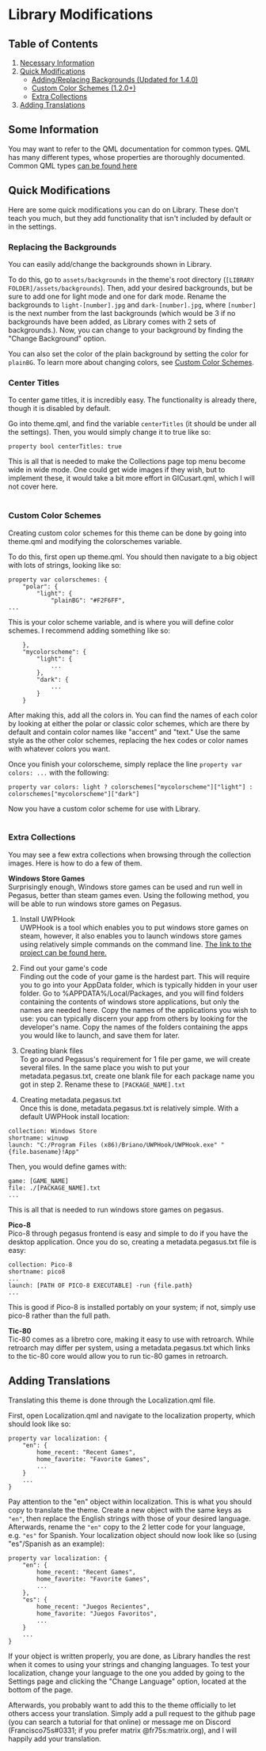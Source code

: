 # Library Modifications

## Table of Contents

1. [Necessary Information](#some-information)
2. [Quick Modifications](#quick-modifications)
    - [Adding/Replacing Backgrounds (Updated for 1.4.0)](#replacing-the-backgrounds)
    - [Custom Color Schemes (1.2.0+)](#custom-color-schemes)
    - [Extra Collections](#extra-collections)
3. [Adding Translations](#translations)

## Some Information

You may want to refer to the QML documentation for common types. QML has many different types, whose properties are thoroughly documented. Common QML types [can be found here](https://doc.qt.io/qt-5/qtquick-qmlmodule.html)

## Quick Modifications

Here are some quick modifications you can do on Library. These don't teach you much, but they add functionality that isn't included by default or in the settings.

### Replacing the Backgrounds

You can easily add/change the backgrounds shown in Library.

To do this, go to `assets/backgrounds` in the theme's root directory (`[LIBRARY FOLDER]/assets/backgrounds`). Then, add your desired backgrounds, but be sure to add one for light mode and one for dark mode. Rename the backgrounds to `light-[number].jpg` and `dark-[number].jpg`, where `[number]` is the next number from the last backgrounds (which would be 3 if no backgrounds have been added, as Library comes with 2 sets of backgrounds.). Now, you can change to your background by finding the "Change Background" option.

You can also set the color of the plain background by setting the color for `plainBG`. To learn more about changing colors, see [Custom Color Schemes](#custom-color-schemes).

### Center Titles

To center game titles, it is incredibly easy. The functionality is already there, though it is disabled by default.

Go into theme.qml, and find the variable `centerTitles` (it should be under all the settings). Then, you would simply change it to true like so:

```
property bool centerTitles: true
```

This is all that is needed to make the Collections page top menu become wide in wide mode. One could get wide images if they wish, but to implement these, it would take a bit more effort in GICusart.qml, which I will not cover here.
<br><br>

### Custom Color Schemes

Creating custom color schemes for this theme can be done by going into theme.qml and modifying the colorschemes variable.

To do this, first open up theme.qml. You should then navigate to a big object with lots of strings, looking like so:

```
property var colorschemes: {
    "polar": {
        "light": {
            "plainBG": "#F2F6FF",
...
```

This is your color scheme variable, and is where you will define color schemes. I recommend adding something like so:

```
    },
    "mycolorscheme": {
        "light": {
            ...
        },
        "dark": {
            ...
        }
    }
```

After making this, add all the colors in. You can find the names of each color by looking at either the polar or classic color schemes, which are there by default and contain color names like "accent" and "text." Use the same style as the other color schemes, replacing the hex codes or color names with whatever colors you want.

Once you finish your colorscheme, simply replace the line `property var colors: ...` with the following:

```
property var colors: light ? colorschemes["mycolorscheme"]["light"] : colorschemes["mycolorscheme"]["dark"]
```

Now you have a custom color scheme for use with Library.
<br><br>

### Extra Collections

You may see a few extra collections when browsing through the collection images. Here is how to do a few of them.

**Windows Store Games**<br>
Surprisingly enough, Windows store games can be used and run well in Pegasus, better than steam games even. Using the following method, you will be able to run windows store games on Pegasus.

1. Install UWPHook<br>
UWPHook is a tool which enables you to put windows store games on steam, however, it also enables you to launch windows store games using relatively simple commands on the command line. [The link to the project can be found here.](https://briano.dev/UWPHook/)

2. Find out your game's code<br>
Finding out the code of your game is the hardest part. This will require you to go into your AppData folder, which is typically hidden in your user folder. Go to %APPDATA%/Local/Packages, and you will find folders containing the contents of windows store applications, but only the names are needed here. Copy the names of the applications you wish to use: you can typically discern your app from others by looking for the developer's name. Copy the names of the folders containing the apps you would like to launch, and save them for later.

3. Creating blank files<br>
To go around Pegasus's requirement for 1 file per game, we will create several files. In the same place you wish to put your metadata.pegasus.txt, create one blank file for each package name you got in step 2. Rename these to `[PACKAGE_NAME].txt`

4. Creating metadata.pegasus.txt<br>
Once this is done, metadata.pegasus.txt is relatively simple. With a default UWPHook install location:
```
collection: Windows Store
shortname: winuwp
launch: "C:/Program Files (x86)/Briano/UWPHook/UWPHook.exe" "{file.basename}!App"
```

Then, you would define games with:
```
game: [GAME_NAME]
file: ./[PACKAGE_NAME].txt
...
```

This is all that is needed to run windows store games on pegasus.



**Pico-8**<br>
Pico-8 through pegasus frontend is easy and simple to do if you have the desktop application. Once you do so, creating a metadata.pegasus.txt file is easy:

```
collection: Pico-8
shortname: pico8
...
launch: [PATH OF PICO-8 EXECUTABLE] -run {file.path}
...
```

This is good if Pico-8 is installed portably on your system; if not, simply use pico-8 rather than the full path.

**Tic-80**<br>
Tic-80 comes as a libretro core, making it easy to use with retroarch. While retroarch may differ per system, using a metadata.pegasus.txt which links to the tic-80 core would allow you to run tic-80 games in retroarch.


## Adding Translations

Translating this theme is done through the Localization.qml file.

First, open Localization.qml and navigate to the localization property, which should look like so:

```
property var localization: {
    "en": {
        home_recent: "Recent Games",
        home_favorite: "Favorite Games",
        ...
    }
    ...
}
```

Pay attention to the "en" object within localization. This is what you should copy to translate the theme. Create a new object with the same keys as `"en"`, then replace the English strings with those of your desired language. Afterwards, rename the `"en"` copy to the 2 letter code for your language, e.g. `"es"` for Spanish. Your localization object should now look like so (using "es"/Spanish as an example):

```
property var localization: {
    "en": {
        home_recent: "Recent Games",
        home_favorite: "Favorite Games",
        ...
    },
    "es": {
        home_recent: "Juegos Recientes",
        home_favorite: "Juegos Favoritos",
        ...
    }
    ...
}
```

If your object is written properly, you are done, as Library handles the rest when it comes to using your strings and changing languages. To test your localization, change your language to the one you added by going to the Settings page and clicking the "Change Language" option, located at the bottom of the page.

Afterwards, you probably want to add this to the theme officially to let others access your translation. Simply add a pull request to the github page (you can search a tutorial for that online) or message me on Discord (Francisco75s#0331; if you prefer matrix @fr75s:matrix.org), and I will happily add your translation.
